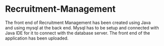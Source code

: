 # Recruitment-Management
The front end of Recruitment Management has been created using Java and using mysql at the back end. Mysql has to be setup and connected with Java IDE for it to connect with the database server.
The front end of the application has been uploaded.
